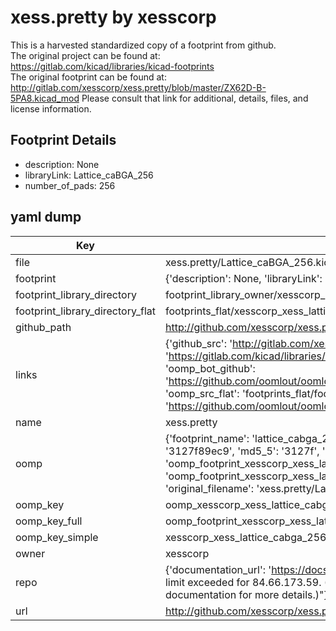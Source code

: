 # xess.pretty by xesscorp  
This is a harvested standardized copy of a footprint from github.  
The original project can be found at:  
https://gitlab.com/kicad/libraries/kicad-footprints  
The original footprint can be found at:
http://gitlab.com/xesscorp/xess.pretty/blob/master/ZX62D-B-5PA8.kicad_mod
Please consult that link for additional, details, files, and license information.  
## Footprint Details
* description: None  
* libraryLink: Lattice_caBGA_256  
* number_of_pads: 256  
## yaml dump  
| Key | Value |  
| --- | --- |  
| file | xess.pretty/Lattice_caBGA_256.kicad_mod |  
| footprint | {'description': None, 'libraryLink': 'Lattice_caBGA_256', 'number_of_pads': 256} |  
| footprint_library_directory | footprint_library_owner/xesscorp_xess.pretty |  
| footprint_library_directory_flat | footprints_flat/xesscorp_xess_lattice_cabga_256/working |  
| github_path | http://github.com/xesscorp/xess.pretty/blob/master/Lattice_caBGA_256.kicad_mod |  
| links | {'github_src': 'http://gitlab.com/xesscorp/xess.pretty/blob/master/ZX62D-B-5PA8.kicad_mod', 'github_src_repo': 'https://gitlab.com/kicad/libraries/kicad-footprints', 'oomp_bot': 'footprints/xesscorp_xess_lattice_cabga_256/working', 'oomp_bot_github': 'https://github.com/oomlout/oomlout_oomp_footprint_bot/tree/main/footprints/xesscorp_xess_lattice_cabga_256/working', 'oomp_src_flat': 'footprints_flat/footprints_flat/xesscorp_xess_lattice_cabga_256/working', 'oomp_src_flat_github': 'https://github.com/oomlout/oomlout_oomp_footprint_src/tree/main/footprints_flat/xesscorp_xess_lattice_cabga_256/working'} |  
| name | xess.pretty |  
| oomp | {'footprint_name': 'lattice_cabga_256', 'library_name': 'xess', 'md5': '3127f89ec9aa44aa3bc17f64c1f87624', 'md5_10': '3127f89ec9', 'md5_5': '3127f', 'md5_6': '3127f8', 'oomp_key': 'oomp_xesscorp_xess_lattice_cabga_256', 'oomp_key_extra': 'oomp_footprint_xesscorp_xess_lattice_cabga_256', 'oomp_key_full': 'oomp_footprint_xesscorp_xess_lattice_cabga_256_3127f8', 'oomp_key_simple': 'xesscorp_xess_lattice_cabga_256', 'original_filename': 'xess.pretty/Lattice_caBGA_256.kicad_mod', 'owner_name': 'xesscorp'} |  
| oomp_key | oomp_xesscorp_xess_lattice_cabga_256 |  
| oomp_key_full | oomp_footprint_xesscorp_xess_lattice_cabga_256 |  
| oomp_key_simple | xesscorp_xess_lattice_cabga_256 |  
| owner | xesscorp |  
| repo | {'documentation_url': 'https://docs.github.com/rest/overview/resources-in-the-rest-api#rate-limiting', 'message': "API rate limit exceeded for 84.66.173.59. (But here's the good news: Authenticated requests get a higher rate limit. Check out the documentation for more details.)"} |  
| url | http://github.com/xesscorp/xess.pretty |  

